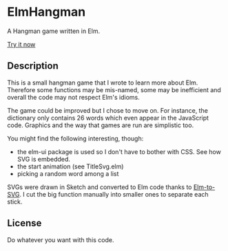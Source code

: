 # ElmHangman

A Hangman game written in Elm.

[Try it now](https://htmlpreview.github.io/?https://github.com/Ceroce/ElmHangman/blob/master/build/index.html)



## Description

This is a small hangman game that I wrote to learn more about Elm. Therefore some functions may be mis-named, some may be inefficient and overall the code may not respect Elm's idioms.

The game could be improved but I chose to move on. For instance, the dictionary only contains 26 words which even appear in the JavaScript code. Graphics and the way that games are run are simplistic too.

You might find the following interesting, though:

- the elm-ui package is used so I don't have to bother with CSS. See how SVG is embedded.
- the start animation (see TitleSvg.elm)
- picking a random word among a list

SVGs were drawn in Sketch and converted to Elm code thanks to [Elm-to-SVG](https://levelteams.com/svg-to-elm). I cut the big function manually into smaller ones to separate each stick.

## License

Do whatever you want with this code.

